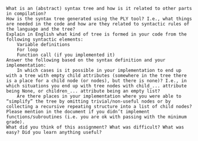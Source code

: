 
    What is an (abstract) syntax tree and how is it related to other parts in compilation?
    How is the syntax tree generated using the PLY tool? I.e., what things are needed in the code and how are they related to syntactic rules of the language and the tree?
    Explain in English what kind of tree is formed in your code from the following syntactic elements:
        Variable definitions
        For loop
        Function call (if you implemented it)
    Answer the following based on the syntax definition and your implementation:
        In which cases is it possible in your implementation to end up with a tree with empty child attributes (somewhere in the tree there is a place for a child node (or nodes), but there is none)? I.e., in which situations you end up with tree nodes with child_... attribute being None, or children_... attribute being an empty list?
        Are there places in your implementation where you were able to “simplify” the tree by omitting trivial/non-useful nodes or by collecting a recursive repeating structure into a list of child nodes?
    Please mention in the document if you didn’t implement functions/subroutines (i.e. you are ok with passing with the minimum grade).
    What did you think of this assignment? What was difficult? What was easy? Did you learn anything useful?
